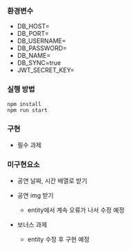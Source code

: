 ### 환경변수

- DB_HOST=
- DB_PORT=
- DB_USERNAME=
- DB_PASSWORD=
- DB_NAME=
- DB_SYNC=true
- JWT_SECRET_KEY=

### 실행 방법
```
npm install
npm run start
```

### 구현
- 필수 과제

### 미구현요소
- 공연 날짜, 시간 배열로 받기
- 공연 img 받기
  - entity에서 계속 오류가 나서 수정 예정

- 보너스 과제<br>
  - entity 수정 후 구현 예정
